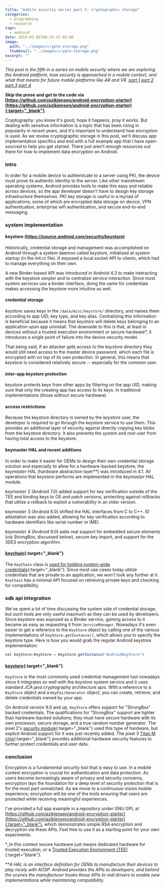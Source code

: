 ```yaml
---
title: "mobile security series part 5: cryptographic storage"
categories:
  - programming
  - research
tags:
  - android
date: 2019-03-05T08:25:52-05:00
image: 
  path: "../images/crypto-storage.png"
  thumbnail: "../images/crypto-storage.png"
excerpt: ""
---
```


*This post is the fifth in a series on mobile security where we are exploring the Android platform, how security is approached in a mobile context, and what that means for future mobile platforms like AR and VR. [part 1](/android-security-pt-1) [part 2](/android-security-pt-2) [part 3](/android-security-pt-3) [part 4](/android-security-pt-4)* 

**Skip the prose and get to the code via [https://github.com/azjkjensen/android-encryption-starter](https://github.com/azjkjensen/android-encryption-starter){:target="_blank"}**

Cryptography: you know it's good, hope it happens, pray it works. But dealing with sensitive information is a topic that has been rising in popularity in recent years, and it's important to understand how encryption is used. As we review cryptographic storage in this post, we'll discuss app implementation specifics and end with a full example app that I have open-sourced to help you get started. There just aren't enough resources out there for how to implement data encryption on Android.

### intro
In order for a mobile device to authenticate to a server using PKI, the device must prove its authentic identity to the server. Like other mainstream operating systems, Android provides tools to make this easy and reliable across devices, so the app developer doesn't have to design key storage infrastructure themselves. PKI key storage is useful in a myriad of applications; some of which are encrypted data storage on device, VPN authentication, enterprise wifi authentication, and secure end-to-end messaging.

### system implementation
#### keystore (https://source.android.com/security/keystore)
Historically, credential storage and management was accomplished on Android through a system daemon called _keystore_, initialized at system startup (in the init.rc file). It exposed a local socket API to clients, which had to manage everything on their own. 

A new Binder-based API was introduced in Android 4.3 to make interacting with the keystore simpler and to centralize service interaction. Since most system services use a binder interface, doing the same for credentials makes accessing the keystore more intuitive as well.

#### credential storage 

_keystore_ saves keys in the `/data/misc/keystore/` directory, and names them according to app UID, key type, and key alias. Centralizing this information is beneficial because it means that _keystore_ will delete keys belonging to an application upon app uninstall. The downside to this is that, at least in devices without a trusted execution environment or secure hardware*, it introduces a single point of failure into the device security model.

That being said, if an attacker gets access to the _keystore_ directory they would still need access to the master device password, which each file is encrypted with on top of its own protection. In general, this means that _keystore_ is considered relatively secure -- especially for the common user.

#### inter-app _keystore_ protection

 _keystore_ protects keys from other apps by filtering on the app UID, making sure that only the creating app has access to its keys. In traditional implementations (those without secure hardware)

#### access restrictions

Because the keystore directory is owned by the _keystore_ user, the developer is required to go through the _keystore_ service to use them. This provides an additional layer of security against directly copying key blobs from the keystore directory. It also prevents the _system_ and _root_ user from having total access to the keystore.

#### keymaster HAL and recent additions
In order to make it easier for OEMs to design their own credential storage solution and especially to allow for a hardware-backed keystore, the _keymaster_ HAL (hardware abstraction layer**) was introduced in 4.1. All operations that _keystore_ performs are implemented in the _keymaster_ HAL module.

_keymaster_ 2 (Android 7.0) added support for key verification outside of the TEE and binding keys to OS and patch versions, protecting against rollbacks that utilize a rollback to exploit a vulnerability in an older version.

_keymaster_ 3 (Android 8.0) shifted the HAL interfaces from C to C++. ID attestation was also added, allowing for key verification according to hardware identifiers like serial number or IMEI.

_keymaster_ 4 (Android 9.0) adds real support for embedded secure elements (via StrongBox, discussed below), secure key import, and support for the 3DES encryption algorithm.

#### [keychain](https://developer.android.com/reference/android/security/KeyChain){:target="_blank"} 
The `KeyChain` class is [used for holding system-wide credentials](https://developer.android.com/training/articles/keystore#WhichShouldIUse){:target="_blank"}. Since most use cases today utilize credentials that are private to an application, we won't look any further at it. `KeyChain` has a minimal API focused on retrieving private keys and checking for compatibility.

### sdk api integration
We've spent a lot of time discussing the system side of credential storage, but such tools are only useful inasmuch as they can be used by developers. Since _keystore_ was exposed as a Binder service, gaining access to it became as easy as requesting it from `ServiceManager`. Nowadays it's even easier to get a reference to the `KeyStore` object by calling one of the various implementations of `KeyStore.getInstance()`, which allows you to specify the keystore type. Here is how you would grab the regular Android keystore implementation:

```js
val keyStore:KeyStore = Keystore.getInstance("AndroidKeyStore")
```

#### [keystore](https://developer.android.com/reference/java/security/KeyStore){:target="_blank"} 
`KeyStore` is the most commonly used credential management tool nowadays since it integrates so well with the _keystore_ system service and it uses standard JCA java cryptography architecture apis. With a reference to a `KeyStore` object and a `KeyPairGenerator` object, you can create, retrieve, and delete credentials owned by your app. 

On Android version 9.0 and up, `KeyStore` offers support for "StrongBox" backed credentials. The qualifications for "StrongBox" support are tighter than hardware-backed solutions; they must have secure hardware with its own processor, secure storage, and a true random number generator. The pixel 2's [security module](https://www.blog.google/products/android-enterprise/how-pixel-2s-security-module-delivers-enterprise-grade-security/){:target="_blank"} used this type of hardware, but explicit Android support for it was just recently added. The pixel 3 [Titan M chip](https://www.blog.google/products/pixel/titan-m-makes-pixel-3-our-most-secure-phone-yet/){:target="_blank"} provides additional hardware security features to further protect credentials and user data. 

### conclusion
Encryption is a fundamental security tool that is easy to use. In a mobile context encryption is crucial for authentication and data protection. As users become increasingly aware of privacy and security concerns, encryption lays the foundation for a deep level of security protection that is for the most part unmatched. As we move to a continuous-vision mobile experience, encryption will be one of the tools ensuring that users are protected while receiving meaningful experiences. 

I've provided a full app example in a repository under GNU GPL at [https://github.com/azjkjensen/android-encryption-starter](https://github.com/azjkjensen/android-encryption-starter){:target="_blank"}, which demonstrates simple RSA encryption and decryption via these APIs. Feel free to use it as a starting point for your own experiments. 

*_In this context secure hardware just means dedicated hardware for trusted execution, or a [Trusted Execution Environment (TEE)](https://en.wikipedia.org/wiki/Trusted_execution_environment){:target="_blank"}._

**_A HAL is an interface definition for OEMs to manufacture their devices to play nicely with AOSP. Android provides the APIs to developers, and behind the scenes the manufacturer hooks those APIs to real drivers to enable new implementations while maintaining compatibility._
